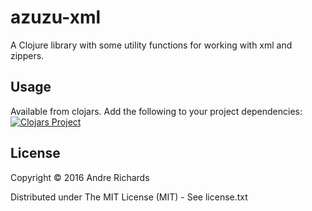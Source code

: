 # azuzu-xml

A Clojure library with some utility functions for working with xml and zippers.

## Usage
Available from clojars. Add the following to your project dependencies:
[![Clojars Project](https://img.shields.io/clojars/v/azuzu-xml.svg)](https://clojars.org/azuzu-xml)


## License

Copyright © 2016 Andre Richards

Distributed under The MIT License (MIT) - See license.txt
